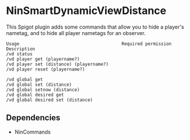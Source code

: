 # NinSmartDynamicViewDistance
This Spigot plugin adds some commands that allow you to hide a player's nametag, 
and to hide all player nametags for an observer.

```
Usage                                       Required permission           Description
/vd status
/vd player get (playername?)
/vd player set (distance) (playername?)
/vd player reset (playername?)

/vd global get
/vd global set (distance)
/vd global setnow (distance)
/vd global desired get
/vd global desired set (distance)
```

## Dependencies
- NinCommands
